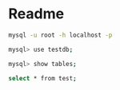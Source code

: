 # Readme

```bash
mysql -u root -h localhost -p

mysql> use testdb;

mysql> show tables;

select * from test;
```
